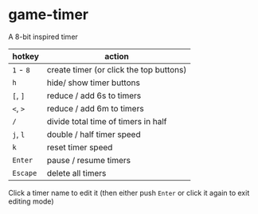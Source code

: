 # game-timer

A 8-bit inspired timer

| hotkey    | action                                  |
| --------- | --------------------------------------- |
| `1` - `8` | create timer (or click the top buttons) |
| `h`       | hide/ show timer buttons                |
| `[`, `]`  | reduce / add 6s to timers               |
| `<`, `>`  | reduce / add 6m to timers               |
| `/`       | divide total time of timers in half     |
| `j`, `l`  | double / half timer speed               |
| `k`       | reset timer speed                       |
| `Enter`   | pause / resume timers                   |
| `Escape`  | delete all timers                       |

Click a timer name to edit it (then either push `Enter` or click it again to exit editing mode)
